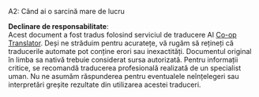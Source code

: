 <!--
CO_OP_TRANSLATOR_METADATA:
{
  "original_hash": "0943ad1b2b8f33ed9911842b552c6376",
  "translation_date": "2025-07-12T11:35:30+00:00",
  "source_file": "08-multi-agent/solution/solution-quiz.md",
  "language_code": "ro"
}
-->
A2: Când ai o sarcină mare de lucru

**Declinare de responsabilitate**:  
Acest document a fost tradus folosind serviciul de traducere AI [Co-op Translator](https://github.com/Azure/co-op-translator). Deși ne străduim pentru acuratețe, vă rugăm să rețineți că traducerile automate pot conține erori sau inexactități. Documentul original în limba sa nativă trebuie considerat sursa autorizată. Pentru informații critice, se recomandă traducerea profesională realizată de un specialist uman. Nu ne asumăm răspunderea pentru eventualele neînțelegeri sau interpretări greșite rezultate din utilizarea acestei traduceri.